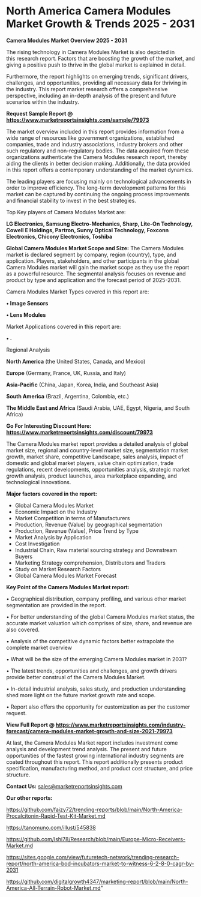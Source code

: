 # North America Camera Modules Market Growth & Trends 2025 - 2031

<Strong> Camera Modules Market Overview 2025 - 2031</strong>

The rising technology in Camera Modules Market is also depicted in this research report. Factors that are boosting the growth of the market, and giving a positive push to thrive in the global market is explained in detail.

Furthermore, the report highlights on emerging trends, significant drivers, challenges, and opportunities, providing all necessary data for thriving in the industry. This report market research offers a comprehensive perspective, including an in-depth analysis of the present and future scenarios within the industry.

<strong>Request Sample Report @ <a href=https://www.marketreportsinsights.com/sample/79973>https://www.marketreportsinsights.com/sample/79973</a></strong>

The market overview included in this report provides information from a wide range of resources like government organizations, established companies, trade and industry associations, industry brokers and other such regulatory and non-regulatory bodies. The data acquired from these organizations authenticate the Camera Modules research report, thereby aiding the clients in better decision making. Additionally, the data provided in this report offers a contemporary understanding of the market dynamics.

The leading players are focusing mainly on technological advancements in order to improve efficiency. The long-term development patterns for this market can be captured by continuing the ongoing process improvements and financial stability to invest in the best strategies.

Top Key players of Camera Modules Market are:

<strong>LG Electronics, Samsung Electro-Mechanics, Sharp, Lite-On Technology, Cowell E Holdings, Partron, Sunny Optical Technology, Foxconn Electronics, Chicony Electronics, Toshiba</strong>

<strong><b>Global Camera Modules Market Scope and Size:</b></strong>
The Camera Modules market is declared segment by company, region (country), type, and application. Players, stakeholders, and other participants in the global Camera Modules market will gain the market scope as they use the report as a powerful resource. The segmental analysis focuses on revenue and product by type and application and the forecast period of 2025-2031.

Camera Modules Market Types covered in this report are:

<strong>• Image Sensors

• Lens Modules</strong>

Market Applications covered in this report are:

<strong>• .</strong> 

Regional Analysis

<strong>North America</strong> (the United States, Canada, and Mexico)

<strong>Europe</strong> (Germany, France, UK, Russia, and Italy)

<strong>Asia-Pacific</strong> (China, Japan, Korea, India, and Southeast Asia)

<strong>South America</strong> (Brazil, Argentina, Colombia, etc.)

<strong>The Middle East and Africa</strong> (Saudi Arabia, UAE, Egypt, Nigeria, and South Africa)

<strong>Go For Interesting Discount Here: <a href=https://www.marketreportsinsights.com/discount/79973>https://www.marketreportsinsights.com/discount/79973</a></strong>

The Camera Modules market report provides a detailed analysis of global market size, regional and country-level market size, segmentation market growth, market share, competitive Landscape, sales analysis, impact of domestic and global market players, value chain optimization, trade regulations, recent developments, opportunities analysis, strategic market growth analysis, product launches, area marketplace expanding, and technological innovations.

<strong><b>Major factors covered in the report:</b></strong>
<ul>
  <li>Global Camera Modules Market </li>
  <li>Economic Impact on the Industry</li>
  <li>Market Competition in terms of Manufacturers</li>
  <li>Production, Revenue (Value) by geographical segmentation</li>
  <li>Production, Revenue (Value), Price Trend by Type</li>
  <li>Market Analysis by Application</li>
  <li>Cost Investigation</li>
  <li>Industrial Chain, Raw material sourcing strategy and Downstream Buyers</li>
  <li>Marketing Strategy comprehension, Distributors and Traders</li>
  <li>Study on Market Research Factors</li>
  <li>Global Camera Modules Market Forecast</li>
</ul>

<strong><b>Key Point of the Camera Modules Market report:</b></strong>

• Geographical distribution, company profiling, and various other market segmentation are provided in the report.

• For better understanding of the global Camera Modules market status, the accurate market valuation which comprises of size, share, and revenue are also covered.

• Analysis of the competitive dynamic factors better extrapolate the complete market overview

• What will be the size of the emerging Camera Modules market in 2031?

• The latest trends, opportunities and challenges, and growth drivers provide better construal of the Camera Modules Market.

• In-detail industrial analysis, sales study, and production understanding shed more light on the future market growth rate and scope.

• Report also offers the opportunity for customization as per the customer request.

<strong><b>View Full Report @ <a href=https://www.marketreportsinsights.com/industry-forecast/camera-modules-market-growth-and-size-2021-79973>https://www.marketreportsinsights.com/industry-forecast/camera-modules-market-growth-and-size-2021-79973</a></b></strong>


At last, the Camera Modules Market report includes investment come analysis and development trend analysis. The present and future opportunities of the fastest growing international industry segments are coated throughout this report. This report additionally presents product specification, manufacturing method, and product cost structure, and price structure.

<strong>Contact Us:</strong>
sales@marketreportsinsights.com

<strong>Our other reports:</strong>

<a href=https://github.com/faizy72/trending-reports/blob/main/North-America-Procalcitonin-Rapid-Test-Kit-Market.md>https://github.com/faizy72/trending-reports/blob/main/North-America-Procalcitonin-Rapid-Test-Kit-Market.md</a>

<a href=https://tanomuno.com/illust/545838>https://tanomuno.com/illust/545838</a>

<a href=https://github.com/Ishi78/Research/blob/main/Europe-Micro-Receivers-Market.md>https://github.com/Ishi78/Research/blob/main/Europe-Micro-Receivers-Market.md</a>

<a href=https://sites.google.com/view/futuretech-network/trending-research-report/north-america-bod-incubators-market-to-witness-6-2-8-0-cagr-by-2031>https://sites.google.com/view/futuretech-network/trending-research-report/north-america-bod-incubators-market-to-witness-6-2-8-0-cagr-by-2031</a>

<a href=https://github.com/digitalgrowth4347/marketing-report/blob/main/North-America-All-Terrain-Robot-Market.md>https://github.com/digitalgrowth4347/marketing-report/blob/main/North-America-All-Terrain-Robot-Market.md</a>"
